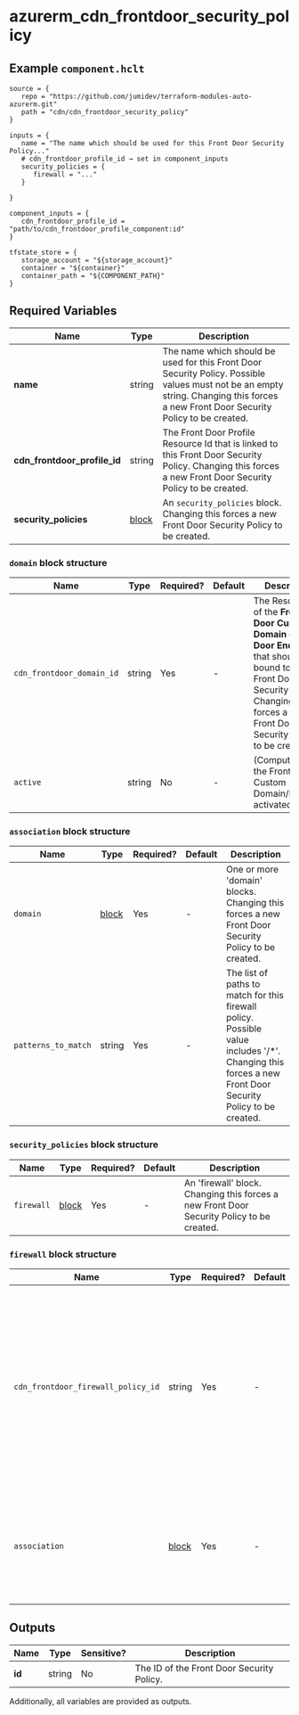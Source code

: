 # azurerm_cdn_frontdoor_security_policy



## Example `component.hclt`

```hcl
source = {
   repo = "https://github.com/jumidev/terraform-modules-auto-azurerm.git"   
   path = "cdn/cdn_frontdoor_security_policy"   
}

inputs = {
   name = "The name which should be used for this Front Door Security Policy..."   
   # cdn_frontdoor_profile_id → set in component_inputs
   security_policies = {
      firewall = "..."      
   }
   
}

component_inputs = {
   cdn_frontdoor_profile_id = "path/to/cdn_frontdoor_profile_component:id"   
}

tfstate_store = {
   storage_account = "${storage_account}"   
   container = "${container}"   
   container_path = "${COMPONENT_PATH}"   
}

```

## Required Variables

| Name | Type |  Description |
| ---- | --------- |  ----------- |
| **name** | string |  The name which should be used for this Front Door Security Policy. Possible values must not be an empty string. Changing this forces a new Front Door Security Policy to be created. | 
| **cdn_frontdoor_profile_id** | string |  The Front Door Profile Resource Id that is linked to this Front Door Security Policy. Changing this forces a new Front Door Security Policy to be created. | 
| **security_policies** | [block](#security_policies-block-structure) |  An `security_policies` block. Changing this forces a new Front Door Security Policy to be created. | 

### `domain` block structure

| Name | Type | Required? | Default | Description |
| ---- | ---- | --------- | ------- | ----------- |
| `cdn_frontdoor_domain_id` | string | Yes | - | The Resource Id of the **Front Door Custom Domain** or **Front Door Endpoint** that should be bound to this Front Door Security Policy. Changing this forces a new Front Door Security Policy to be created. |
| `active` | string | No | - | (Computed) Is the Front Door Custom Domain/Endpoint activated? |

### `association` block structure

| Name | Type | Required? | Default | Description |
| ---- | ---- | --------- | ------- | ----------- |
| `domain` | [block](#domain-block-structure) | Yes | - | One or more 'domain' blocks. Changing this forces a new Front Door Security Policy to be created. |
| `patterns_to_match` | string | Yes | - | The list of paths to match for this firewall policy. Possible value includes '/*'. Changing this forces a new Front Door Security Policy to be created. |

### `security_policies` block structure

| Name | Type | Required? | Default | Description |
| ---- | ---- | --------- | ------- | ----------- |
| `firewall` | [block](#firewall-block-structure) | Yes | - | An 'firewall' block. Changing this forces a new Front Door Security Policy to be created. |

### `firewall` block structure

| Name | Type | Required? | Default | Description |
| ---- | ---- | --------- | ------- | ----------- |
| `cdn_frontdoor_firewall_policy_id` | string | Yes | - | The Resource Id of the Front Door Firewall Policy that should be linked to this Front Door Security Policy. Changing this forces a new Front Door Security Policy to be created. |
| `association` | [block](#association-block-structure) | Yes | - | An 'association' block. Changing this forces a new Front Door Security Policy to be created. |



## Outputs

| Name | Type | Sensitive? | Description |
| ---- | ---- | --------- | --------- |
| **id** | string | No  | The ID of the Front Door Security Policy. | 

Additionally, all variables are provided as outputs.
